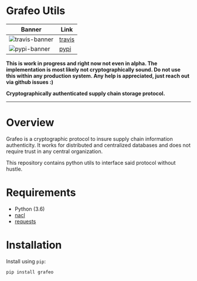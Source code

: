 # Grafeo Utils
| Banner | Link |
| ------ | ----- |
| ![travis-banner](https://travis-ci.org/lkskstlr/grafeo-utils.svg?branch=master) | [travis](https://travis-ci.org/lkskstlr/grafeo-utils?branch=master) |
| ![pypi-banner](https://img.shields.io/pypi/v/grafeo.svg) | [pypi](https://pypi.python.org/pypi/grafeo) |

**This is work in progress and right now not even in alpha. The implementation is most likely not cryptographically sound. Do not use this within any production system. Any help is appreciated, just reach out via github issues :)**


**Cryptographically authenticated supply chain storage protocol.**

---

# Overview
Grafeo is a cryptographic protocol to insure supply chain information authenticity. It works for distributed and centralized databases and does not require trust in any central organization.

This repository contains python utils to interface said protocol without hustle.

# Requirements

* Python (3.6)
* [nacl](https://github.com/pyca/pynacl) 
* [requests](https://github.com/requests/requests)

# Installation
Install using `pip`:
```bash
pip install grafeo
```